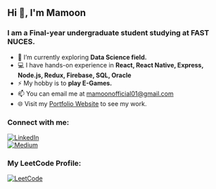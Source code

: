 <h2>Hi 👋, I'm Mamoon</h2>
<h3>I am a Final-year undergraduate student studying at FAST NUCES.</h4>

- 🌱 I’m currently exploring **Data Science field.**
- 💻 I have hands-on experience in **React, React Native, Express, Node.js, Redux, Firebase, SQL, Oracle**
- ⚡ My hobby is to **play E-Games.**
- 📫 You can email me at mamoonofficial01@gmail.com
- 🌐 Visit my [Portfolio Website](https://moon-khan.github.io/portfolio-website/) to see my work.
  
### Connect with me:

[![LinkedIn](https://img.shields.io/badge/linkedin-%230077B5.svg?style=for-the-badge&logo=linkedin&logoColor=white)](https://www.linkedin.com/in/mamoon--khan/)  
[![Medium](https://img.shields.io/badge/Medium-%2312100E.svg?style=for-the-badge&logo=Medium&logoColor=white&color=black)](https://medium.com/@moonsocial15)

### My LeetCode Profile:

[![LeetCode](https://img.shields.io/badge/-LeetCode-FFA116?style=for-the-badge&logo=LeetCode&logoColor=black)](https://leetcode.com/mamoon___khan/)
